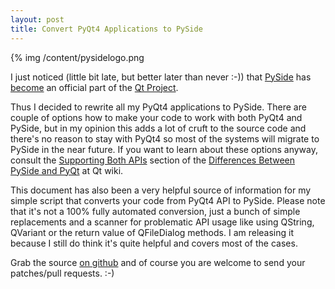 ```yaml
---
layout: post
title: Convert PyQt4 Applications to PySide
---
```


{% img /content/pysidelogo.png

I just noticed (little bit late, but better later than never :-)) that [PySide](http://pyside.org/) has [become](http://www.pyside.org/2012/03/pyside-becomes-a-qt-add-on/) an official part of the [Qt Project](http://qt-project.org/).

Thus I decided to rewrite all my PyQt4 applications to PySide. There are couple of options how to make your code to work with both PyQt4 and PySide, but in my opinion this adds a lot of cruft to the source code and there's no reason to stay with PyQt4 so most of the systems will migrate to PySide in the near future. If you want to learn about these options anyway, consult the [Supporting Both APIs](http://qt-project.org/wiki/Differences_Between_PySide_and_PyQt#0e8e37084768b11e2d2c954a46594e12) section of the [Differences Between PySide and PyQt](http://qt-project.org/wiki/Differences_Between_PySide_and_PyQt) at Qt wiki.

This document has also been a very helpful source of information for my simple script that converts your code from PyQt4 API to PySide. Please note that it's not a 100% fully automated conversion, just a bunch of simple replacements and a scanner for problematic API usage like using QString, QVariant or the return value of QFileDialog methods. I am releasing it because I still do think it's quite helpful and covers most of the cases.

Grab the source [on github](https://github.com/prusnak/misc/tree/master/pysider) and of course you are welcome to send your patches/pull requests. :-)
